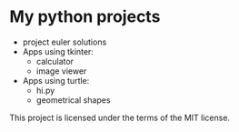 
# My python projects

- project euler solutions
- Apps using tkinter:  
	- calculator
	- image viewer
- Apps using turtle:  
	- hi.py
	- geometrical shapes

This project is licensed under the terms of the MIT license.

